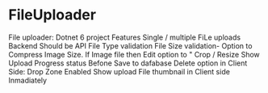 # FileUploader

File uploader: Dotnet 6 project
Features
Single / multiple FiLe uploads
Backend Should be API
File Type validation
File Size validation-
Option to Compress Image Size.
If Image file then Edit option to  " Crop / Resize
Show Upload Progress status
Befone Save to dafabase Delete option in Client Side:
Drop Zone Enabled
Show upload File thumbnail in Client side  Inmadiately
